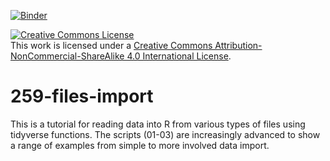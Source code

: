 [![Binder](https://mybinder.org/badge_logo.svg)](https://mybinder.org/v2/gh/PSYC-259-Data-Science/259-files-import.git/HEAD?urlpath=rstudio)

<a rel="license" href="http://creativecommons.org/licenses/by-nc-sa/4.0/"><img alt="Creative Commons License" style="border-width:0" src="https://i.creativecommons.org/l/by-nc-sa/4.0/88x31.png" /></a><br />This work is licensed under a <a rel="license" href="http://creativecommons.org/licenses/by-nc-sa/4.0/">Creative Commons Attribution-NonCommercial-ShareAlike 4.0 International License</a>.

# 259-files-import

This is a tutorial for reading data into R from various types of files using tidyverse functions. The scripts (01-03) are increasingly advanced to show a range of examples from simple to more involved data import.

